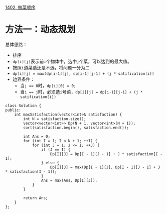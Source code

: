 [1402. 做菜顺序](https://leetcode.cn/problems/reducing-dishes/description/)

# 方法一：动态规划
总体思路：
* 排序
* `dp[i][j]`表示前`i`个物体中，选中`j`个菜，可以达到的最大值。
* 按照`i`道菜选还是不选，将问题一分为二
* `dp[i][j] = max(dp[i-1][j], dp[i-1][j-1] + (j * satification[i])`
* 边界条件：
  * 当`j == 0`时，`dp[i][0] = 0;`
  * 当`i == j`时，必须选`i`号菜，`dp[i][j] = dp[i-1][j-1] + (j * satification[i])`

```
class Solution {
public:
    int maxSatisfaction(vector<int>& satisfaction) {
        int N = satisfaction.size();
        vector<vector<int>> Dp(N + 1, vector<int>(N + 1));
        sort(satisfaction.begin(), satisfaction.end());

        int Ans = 0;
        for (int I = 1; I < N + 1; ++I) {
            for (int J = 1; J <= I; ++J) {
                if (J == I) {
                    Dp[I][J] = Dp[I - 1][J - 1] + J * satisfaction[I - 1];
                } else {
                    Dp[I][J] = max(Dp[I - 1][J], Dp[I - 1][J - 1] + J * satisfaction[I - 1]);
                }
                Ans = max(Ans, Dp[I][J]);
            }
        }

        return Ans;
    }
};
```
